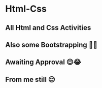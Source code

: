 # Html-Css
## All Html and Css Activities
## Also some Bootstrapping 🥳🥳
## Awaiting Approval 😌😂
## From me still 😑
